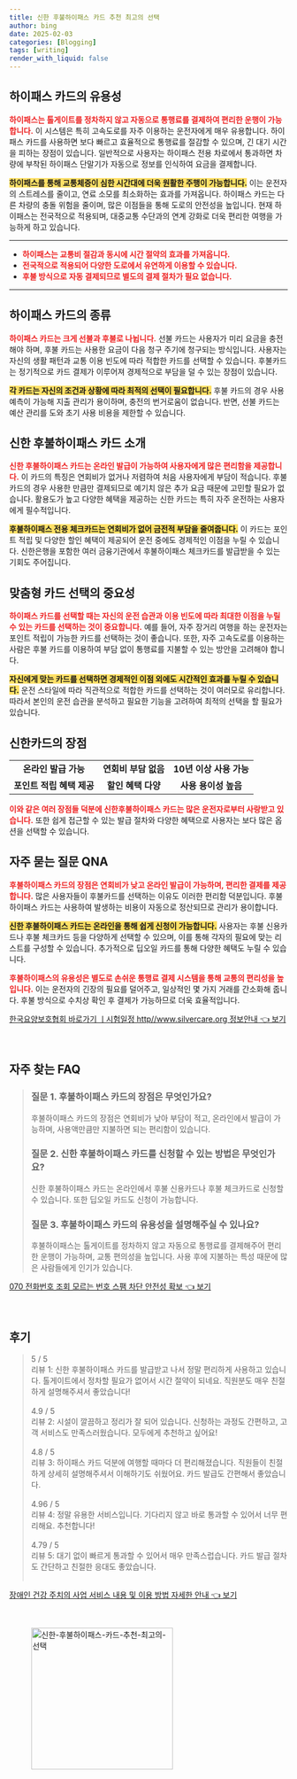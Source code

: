 ```yaml
---
title: 신한 후불하이패스 카드 추천 최고의 선택
author: bing
date: 2025-02-03
categories: [Blogging]
tags: [writing]
render_with_liquid: false
---
```



<h2 id='하이패스 카드의 유용성'>하이패스 카드의 유용성</h2>

<p><b><span style="color: #ee2323;">하이패스는 톨게이트를 정차하지 않고 자동으로 통행료를 결제하여 편리한 운행이 가능합니다.</span></b> 이 시스템은 특히 고속도로를 자주 이용하는 운전자에게 매우 유용합니다. 하이패스 카드를 사용하면 보다 빠르고 효율적으로 통행료를 절감할 수 있으며, 긴 대기 시간을 피하는 장점이 있습니다. 일반적으로 사용자는 하이패스 전용 차로에서 통과하면 차량에 부착된 하이패스 단말기가 자동으로 정보를 인식하여 요금을 결제합니다. </p>

<p><b><span style="background-color: #ffe066;">하이패스를 통해 교통체증이 심한 시간대에 더욱 원활한 주행이 가능합니다.</span></b> 이는 운전자의 스트레스를 줄이고, 연료 소모를 최소화하는 효과를 가져옵니다. 하이패스 카드는 다른 차량의 충돌 위험을 줄이며, 많은 이점들을 통해 도로의 안전성을 높입니다. 현재 하이패스는 전국적으로 적용되며, 대중교통 수단과의 연계 강화로 더욱 편리한 여행을 가능하게 하고 있습니다.</p>

<hr />

<ul>
    <li><b><span style="color: #ee2323;">하이패스는 교통비 절감과 동시에 시간 절약의 효과를 가져옵니다.</span></b></li>
    <li><b><span style="color: #ee2323;">전국적으로 적용되어 다양한 도로에서 유연하게 이용할 수 있습니다.</span></b></li>
    <li><b><span style="color: #ee2323;">후불 방식으로 자동 결제되므로 별도의 결제 절차가 필요 없습니다.</span></b></li>
</ul>

<hr />

<h2 id='하이패스 카드의 종류'>하이패스 카드의 종류</h2>

<p><b><span style="color: #ee2323;">하이패스 카드는 크게 선불과 후불로 나뉩니다.</span></b> 선불 카드는 사용자가 미리 요금을 충전해야 하며, 후불 카드는 사용한 요금이 다음 청구 주기에 청구되는 방식입니다. 사용자는 자신의 생활 패턴과 교통 이용 빈도에 따라 적합한 카드를 선택할 수 있습니다. 후불카드는 정기적으로 카드 결제가 이루어져 경제적으로 부담을 덜 수 있는 장점이 있습니다.</p>

<p><b><span style="background-color: #ffe066;">각 카드는 자신의 조건과 상황에 따라 최적의 선택이 필요합니다.</span></b> 후불 카드의 경우 사용 예측이 가능해 지출 관리가 용이하며, 충전의 번거로움이 없습니다. 반면, 선불 카드는 예산 관리를 도와 초기 사용 비용을 제한할 수 있습니다.</p>

<h2 id='신한 후불하이패스 카드 소개'>신한 후불하이패스 카드 소개</h2>

<p><b><span style="color: #ee2323;">신한 후불하이패스 카드는 온라인 발급이 가능하여 사용자에게 많은 편리함을 제공합니다.</span></b> 이 카드의 특징은 연회비가 없거나 저렴하여 처음 사용자에게 부담이 적습니다. 후불 카드의 경우 사용한 만큼만 결제되므로 예기치 않은 추가 요금 때문에 고민할 필요가 없습니다. 활용도가 높고 다양한 혜택을 제공하는 신한 카드는 특히 자주 운전하는 사용자에게 필수적입니다.</p>

<p><b><span style="background-color: #ffe066;">후불하이패스 전용 체크카드는 연회비가 없어 금전적 부담을 줄여줍니다.</span></b> 이 카드는 포인트 적립 및 다양한 할인 혜택이 제공되어 운전 중에도 경제적인 이점을 누릴 수 있습니다. 신한은행을 포함한 여러 금융기관에서 후불하이패스 체크카드를 발급받을 수 있는 기회도 주어집니다.</p>

<h2 id='맞춤형 카드 선택의 중요성'>맞춤형 카드 선택의 중요성</h2>

<p><b><span style="color: #ee2323;">하이패스 카드를 선택할 때는 자신의 운전 습관과 이용 빈도에 따라 최대한 이점을 누릴 수 있는 카드를 선택하는 것이 중요합니다.</span></b> 예를 들어, 자주 장거리 여행을 하는 운전자는 포인트 적립이 가능한 카드를 선택하는 것이 좋습니다. 또한, 자주 고속도로를 이용하는 사람은 후불 카드를 이용하여 부담 없이 통행료를 지불할 수 있는 방안을 고려해야 합니다.</p>

<p><b><span style="background-color: #ffe066;">자신에게 맞는 카드를 선택하면 경제적인 이점 외에도 시간적인 효과를 누릴 수 있습니다.</span></b> 운전 스타일에 따라 직관적으로 적합한 카드를 선택하는 것이 여러모로 유리합니다. 따라서 본인의 운전 습관을 분석하고 필요한 기능을 고려하여 최적의 선택을 할 필요가 있습니다.</p>

<h2 id='신한카드의 장점'>신한카드의 장점</h2>

<table>
    <tr>
        <td style="text-align: center; height: 17px;"><b>온라인 발급 가능</b></td>
        <td style="text-align: center; height: 17px;"><b>연회비 부담 없음</b></td>
        <td style="text-align: center; height: 17px;"><b>10년 이상 사용 가능</b></td>
    </tr>
    <tr>
        <td style="text-align: center; height: 17px;"><b>포인트 적립 혜택 제공</b></td>
        <td style="text-align: center; height: 17px;"><b>할인 혜택 다양</b></td>
        <td style="text-align: center; height: 17px;"><b>사용 용이성 높음</b></td>
    </tr>
</table>

<p><b><span style="color: #ee2323;">이와 같은 여러 장점들 덕분에 신한후불하이패스 카드는 많은 운전자로부터 사랑받고 있습니다.</span></b> 또한 쉽게 접근할 수 있는 발급 절차와 다양한 혜택으로 사용자는 보다 많은 옵션을 선택할 수 있습니다.</p>

<h2 id='자주 묻는 질문 QNA'>자주 묻는 질문 QNA</h2>

<p><b><span style="color: #ee2323;">후불하이패스 카드의 장점은 연회비가 낮고 온라인 발급이 가능하며, 편리한 결제를 제공합니다.</span></b> 많은 사용자들이 후불카드를 선택하는 이유도 이러한 편리함 덕분입니다. 후불하이패스 카드는 사용하여 발생하는 비용이 자동으로 정산되므로 관리가 용이합니다.</p>

<p><b><span style="background-color: #ffe066;">신한 후불하이패스 카드는 온라인을 통해 쉽게 신청이 가능합니다.</span></b> 사용자는 후불 신용카드나 후불 체크카드 등을 다양하게 선택할 수 있으며, 이를 통해 각자의 필요에 맞는 리스트를 구성할 수 있습니다. 추가적으로 딥오일 카드를 통해 다양한 혜택도 누릴 수 있습니다.</p>

<p><b><span style="color: #ee2323;">후불하이패스의 유용성은 별도로 손쉬운 통행료 결제 시스템을 통해 교통의 편리성을 높입니다.</span></b> 이는 운전자의 긴장의 필요를 덜어주고, 일상적인 몇 가지 거래를 간소화해 줍니다. 후불 방식으로 수치상 확인 후 결제가 가능하므로 더욱 효율적입니다.</p>


<p><a class="click-button" title="한국요양보호협회 바로가기 ㅣ시험일정 http//www.silvercare.org 정보안내" href="https://blackassets.github.io/posts/%ED%95%9C%EA%B5%AD%EC%9A%94%EC%96%91%EB%B3%B4%ED%98%B8%ED%98%91%ED%9A%8C-%EB%B0%94%EB%A1%9C%EA%B0%80%EA%B8%B0-%E3%85%A3%EC%8B%9C%ED%97%98%EC%9D%BC%EC%A0%95-httpwww.silvercare.org-%EC%A0%95%EB%B3%B4%EC%95%88%EB%82%B4/" rel="dofollow">한국요양보호협회 바로가기 ㅣ시험일정 http//www.silvercare.org 정보안내 👈 보기</a></p><br>
<h2 id='자주_찾는_FAQ'>자주 찾는 FAQ</h2>
<div itemscope="" itemtype="https://schema.org/FAQPage">
<blockquote>
<div itemscope="" itemprop="mainEntity" itemtype="https://schema.org/Question">
<h3 itemprop="name">질문 1. 후불하이패스 카드의 장점은 무엇인가요?</h3>
<div itemscope="" itemprop="acceptedAnswer" itemtype="https://schema.org/Answer">
<span itemprop="text">
<p>후불하이패스 카드의 장점은 연회비가 낮아 부담이 적고, 온라인에서 발급이 가능하며, 사용액만큼만 지불하면 되는 편리함이 있습니다.</p>
</span>
</div>
</div>
<div itemscope="" itemprop="mainEntity" itemtype="https://schema.org/Question">
<h3 itemprop="name">질문 2. 신한 후불하이패스 카드를 신청할 수 있는 방법은 무엇인가요?</h3>
<div itemscope="" itemprop="acceptedAnswer" itemtype="https://schema.org/Answer">
<span itemprop="text">
<p>신한 후불하이패스 카드는 온라인에서 후불 신용카드나 후불 체크카드로 신청할 수 있습니다. 또한 딥오일 카드도 신청이 가능합니다.</p>
</span>
</div>
</div>
<div itemscope="" itemprop="mainEntity" itemtype="https://schema.org/Question">
<h3 itemprop="name">질문 3. 후불하이패스 카드의 유용성을 설명해주실 수 있나요?</h3>
<div itemscope="" itemprop="acceptedAnswer" itemtype="https://schema.org/Answer">
<span itemprop="text">
<p>후불하이패스는 톨게이트를 정차하지 않고 자동으로 통행료를 결제해주어 편리한 운행이 가능하며, 교통 편의성을 높입니다. 사용 후에 지불하는 특성 때문에 많은 사람들에게 인기가 있습니다.</p>
</span>
</div>
</div>
</blockquote>
</div>
<p><a class="click-button" title="070 전화번호 조회 모르는 번호 스팸 차단 안전성 확보" href="https://blackassets.github.io/posts/070-%EC%A0%84%ED%99%94%EB%B2%88%ED%98%B8-%EC%A1%B0%ED%9A%8C-%EB%AA%A8%EB%A5%B4%EB%8A%94-%EB%B2%88%ED%98%B8-%EC%8A%A4%ED%8C%B8-%EC%B0%A8%EB%8B%A8-%EC%95%88%EC%A0%84%EC%84%B1-%ED%99%95%EB%B3%B4/" rel="dofollow">070 전화번호 조회 모르는 번호 스팸 차단 안전성 확보 👈 보기</a></p><br>
<h2 id='후기'>후기</h2>
<div itemscope itemtype="https://schema.org/Product">
  <blockquote>
  <div itemprop="review" itemscope itemtype="https://schema.org/Review">
      <div itemprop="reviewRating" itemscope itemtype="https://schema.org/Rating"> <span itemprop="ratingValue">5</span> / <span itemprop="bestRating">5</span> </div>
      <span itemprop="reviewBody">리뷰 1: 신한 후불하이패스 카드를 발급받고 나서 정말 편리하게 사용하고 있습니다. 톨게이트에서 정차할 필요가 없어서 시간 절약이 되네요. 직원분도 매우 친절하게 설명해주셔서 좋았습니다!</span>
  </div>
  <br>
  <div itemprop="review" itemscope itemtype="https://schema.org/Review">
      <div itemprop="reviewRating" itemscope itemtype="https://schema.org/Rating"> <span itemprop="ratingValue">4.9</span> / <span itemprop="bestRating">5</span> </div>
      <span itemprop="reviewBody">리뷰 2: 시설이 깔끔하고 정리가 잘 되어 있습니다. 신청하는 과정도 간편하고, 고객 서비스도 만족스러웠습니다. 모두에게 추천하고 싶어요!</span>
  </div>
  <br>
  <div itemprop="review" itemscope itemtype="https://schema.org/Review">
      <div itemprop="reviewRating" itemscope itemtype="https://schema.org/Rating"> <span itemprop="ratingValue">4.8</span> / <span itemprop="bestRating">5</span> </div>
      <span itemprop="reviewBody">리뷰 3: 하이패스 카드 덕분에 여행할 때마다 더 편리해졌습니다. 직원들이 친절하게 상세히 설명해주셔서 이해하기도 쉬웠어요. 카드 발급도 간편해서 좋았습니다.</span>
  </div>
  <br>
  <div itemprop="review" itemscope itemtype="https://schema.org/Review">
      <div itemprop="reviewRating" itemscope itemtype="https://schema.org/Rating"> <span itemprop="ratingValue">4.96</span> / <span itemprop="bestRating">5</span> </div>
      <span itemprop="reviewBody">리뷰 4: 정말 유용한 서비스입니다. 기다리지 않고 바로 통과할 수 있어서 너무 편리해요. 추천합니다!</span>
  </div>
  <br>
  <div itemprop="review" itemscope itemtype="https://schema.org/Review">
      <div itemprop="reviewRating" itemscope itemtype="https://schema.org/Rating"> <span itemprop="ratingValue">4.79</span> / <span itemprop="bestRating">5</span> </div>
      <span itemprop="reviewBody">리뷰 5: 대기 없이 빠르게 통과할 수 있어서 매우 만족스럽습니다. 카드 발급 절차도 간단하고 친절한 응대도 좋았습니다.</span>
  </div>
  <br>
  </blockquote>
</div>
<p><a class="click-button" title="장애인 건강 주치의 사업 서비스 내용 및 이용 방법 자세한 안내" href="https://blackassets.github.io/posts/%EC%9E%A5%EC%95%A0%EC%9D%B8-%EA%B1%B4%EA%B0%95-%EC%A3%BC%EC%B9%98%EC%9D%98-%EC%82%AC%EC%97%85-%EC%84%9C%EB%B9%84%EC%8A%A4-%EB%82%B4%EC%9A%A9-%EB%B0%8F-%EC%9D%B4%EC%9A%A9-%EB%B0%A9%EB%B2%95-%EC%9E%90%EC%84%B8%ED%95%9C-%EC%95%88%EB%82%B4/" rel="dofollow">장애인 건강 주치의 사업 서비스 내용 및 이용 방법 자세한 안내 👈 보기</a></p><br>
<figure class="image"><img src="https://blackassets.github.io/assets/img/thumbnail/신한-후불하이패스-카드-추천-최고의-선택.webp" alt="신한-후불하이패스-카드-추천-최고의-선택" width="256" height="256"></figure>